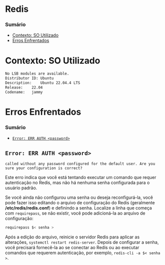 # Redis

### Sumário

- [Contexto: SO Utilizado](#contexto-so-utilizado)
- [Erros Enfrentados](#erros-enfrentados)

# <a id="contexto-so-utilizado"></a>Contexto: SO Utilizado

```bash
No LSB modules are available.
Distributor ID:	Ubuntu
Description:	Ubuntu 22.04.4 LTS
Release:	22.04
Codename:	jammy
```

# <a id="erros-enfrentados"></a>Erros Enfrentados

### Sumário

- [`Error: ERR AUTH <password>`](#error-err-auth-password)

## <a id="error-err-auth-password"></a>`Error: ERR AUTH <password>`

`called without any password configured for the default user. Are you sure your configuration is correct?`

Este erro indica que você está tentando executar um comando que requer autenticação no Redis, mas não há nenhuma senha configurada para o usuário padrão.

Se você ainda não configurou uma senha ou deseja reconfigurá-la, você pode fazer isso editando o arquivo de configuração do Redis (geralmente **/etc/redis/redis.conf**) e definindo a senha. Localize a linha que começa com `requirepass`, se não existir, você pode adicioná-la ao arquivo de configuração:

```Bash
requirepass $< senha >
```

Após a edição do arquivo, reinicie o servidor Redis para aplicar as alterações, `systemctl restart redis-server`. Depois de configurar a senha, você precisará fornecê-la ao se conectar ao Redis ou ao executar comandos que requerem autenticação, por exemplo, `redis-cli -a $< senha >`.